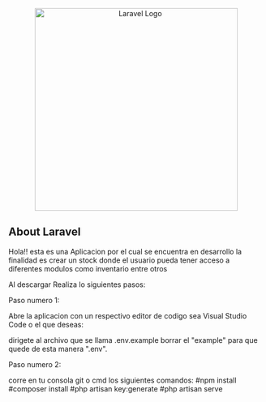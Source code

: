 <p align="center"><a href="https://laravel.com" target="_blank"><img src="https://raw.githubusercontent.com/laravel/art/master/logo-lockup/5%20SVG/2%20CMYK/1%20Full%20Color/laravel-logolockup-cmyk-red.svg" width="400" alt="Laravel Logo"></a></p>


## About Laravel
Hola!! esta es una Aplicacion por el cual se encuentra en desarrollo  la finalidad es crear un stock donde el usuario pueda tener acceso a diferentes modulos como inventario entre otros

Al descargar Realiza lo siguientes pasos:

Paso numero 1:

Abre la aplicacion con un respectivo editor de codigo sea Visual Studio Code o el que deseas:

dirigete al archivo que se llama .env.example   borrar el "example"  para que quede de esta manera ".env".

Paso numero 2:

corre en tu consola  git o cmd los siguientes comandos:
#npm install
#composer install
#php artisan key:generate
#php artisan serve
